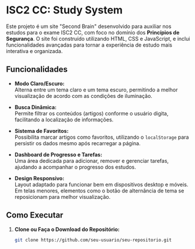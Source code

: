 # ISC2 CC: Study System

Este projeto é um site "Second Brain" desenvolvido para auxiliar nos estudos para o exame ISC2 CC, com foco no domínio dos **Princípios de Segurança**. O site foi construído utilizando HTML, CSS e JavaScript, e inclui funcionalidades avançadas para tornar a experiência de estudo mais interativa e organizada.

## Funcionalidades

- **Modo Claro/Escuro:**  
  Alterna entre um tema claro e um tema escuro, permitindo a melhor visualização de acordo com as condições de iluminação.

- **Busca Dinâmica:**  
  Permite filtrar os conteúdos (artigos) conforme o usuário digita, facilitando a localização de informações.

- **Sistema de Favoritos:**  
  Possibilita marcar artigos como favoritos, utilizando o `localStorage` para persistir os dados mesmo após recarregar a página.

- **Dashboard de Progresso e Tarefas:**  
  Uma área dedicada para adicionar, remover e gerenciar tarefas, ajudando a acompanhar o progresso dos estudos.

- **Design Responsivo:**  
  Layout adaptado para funcionar bem em dispositivos desktop e móveis. Em telas menores, elementos como o botão de alternância de tema se reposicionam para melhor visualização.

## Como Executar

1. **Clone ou Faça o Download do Repositório:**  
   ```bash
   git clone https://github.com/seu-usuario/seu-repositorio.git
